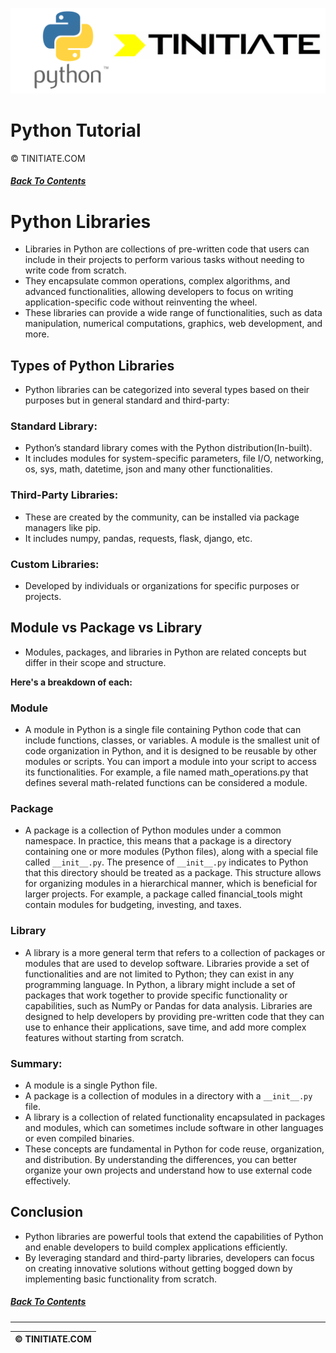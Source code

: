 ![Python Tinitiate Image](../python_tinitiate.png)

# Python Tutorial
&copy; TINITIATE.COM

##### [Back To Contents](../README.md)

# Python Libraries
* Libraries in Python are collections of pre-written code that users can include in their projects to perform various tasks without needing to write code from scratch.
* They encapsulate common operations, complex algorithms, and advanced functionalities, allowing developers to focus on writing application-specific code without reinventing the wheel.
* These libraries can provide a wide range of functionalities, such as data manipulation, numerical computations, graphics, web development, and more.

## Types of Python Libraries
* Python libraries can be categorized into several types based on their purposes but in general standard and third-party:
### Standard Library:
* Python’s standard library comes with the Python distribution(In-built).
* It includes modules for system-specific parameters, file I/O, networking, os, sys, math, datetime, json and many other functionalities.
### Third-Party Libraries:
* These are created by the community, can be installed via package managers like pip.
* It includes numpy, pandas, requests, flask, django, etc.
### Custom Libraries:
* Developed by individuals or organizations for specific purposes or projects.

## Module vs Package vs Library
* Modules, packages, and libraries in Python are related concepts but differ in their scope and structure.

**Here's a breakdown of each:**
### Module
* A module in Python is a single file containing Python code that can include functions, classes, or variables. A module is the smallest unit of code organization in Python, and it is designed to be reusable by other modules or scripts. You can import a module into your script to access its functionalities. For example, a file named math_operations.py that defines several math-related functions can be considered a module.
### Package
* A package is a collection of Python modules under a common namespace. In practice, this means that a package is a directory containing one or more modules (Python files), along with a special file called `__init__.py`. The presence of `__init__.py` indicates to Python that this directory should be treated as a package. This structure allows for organizing modules in a hierarchical manner, which is beneficial for larger projects. For example, a package called financial_tools might contain modules for budgeting, investing, and taxes.
### Library
* A library is a more general term that refers to a collection of packages or modules that are used to develop software. Libraries provide a set of functionalities and are not limited to Python; they can exist in any programming language. In Python, a library might include a set of packages that work together to provide specific functionality or capabilities, such as NumPy or Pandas for data analysis. Libraries are designed to help developers by providing pre-written code that they can use to enhance their applications, save time, and add more complex features without starting from scratch.
### Summary:
*  A module is a single Python file.
*  A package is a collection of modules in a directory with a `__init__.py` file.
*  A library is a collection of related functionality encapsulated in packages and modules, which can sometimes include software in other languages or even compiled binaries.
* These concepts are fundamental in Python for code reuse, organization, and distribution. By understanding the differences, you can better organize your own projects and understand how to use external code effectively.

## Conclusion
* Python libraries are powerful tools that extend the capabilities of Python and enable developers to build complex applications efficiently.
* By leveraging standard and third-party libraries, developers can focus on creating innovative solutions without getting bogged down by implementing basic functionality from scratch.

##### [Back To Contents](../README.md)
***
| &copy; TINITIATE.COM |
|----------------------|

